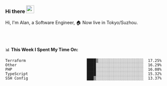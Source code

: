 ### Hi there <img src="https://media.giphy.com/media/hvRJCLFzcasrR4ia7z/giphy.gif" width="25px">

<!-- ![visitors](https://visitor-badge.glitch.me/badge?page_id=dislfyer.dislfyer) -->

Hi, I'm Alan, a Software Engineer, 🏠 Now live in Tokyo/Suzhou.

<br/>
<br/>

📊 **This Week I Spent My Time On:**


<!--START_SECTION:waka-->

```text
Terraform                           ████▒░░░░░░░░░░░░░░░░░░░░  17.25%
Other                               ████░░░░░░░░░░░░░░░░░░░░░  16.29%
PHP                                 ████░░░░░░░░░░░░░░░░░░░░░  16.08%
TypeScript                          ████░░░░░░░░░░░░░░░░░░░░░  15.32%
SSH Config                          ███▒░░░░░░░░░░░░░░░░░░░░░  13.37%
```

<!--END_SECTION:waka-->

<!--
**About Me:**
 -->
